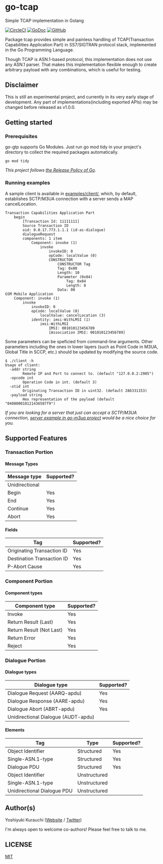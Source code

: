 # go-tcap

Simple TCAP implementation in Golang

[![CircleCI](https://circleci.com/gh/wmnsk/go-tcap.svg?style=shield)](https://circleci.com/gh/wmnsk/go-tcap)
[![GoDoc](https://godoc.org/github.com/wmnsk/go-tcap?status.svg)](https://godoc.org/github.com/wmnsk/go-tcap)
[![GitHub](https://img.shields.io/github/license/mashape/apistatus.svg)](https://github.com/wmnsk/go-tcap/blob/master/LICENSE)

Package tcap provides simple and painless handling of TCAP(Transaction Capabilities Application Part) in SS7/SIGTRAN protocol stack, implemented in the Go Programming Language.

Though TCAP is ASN.1-based protocol, this implementation does not use any ASN.1 parser. That makes this implementation flexible enough to create arbitrary payload with any combinations, which is useful for testing.

## Disclaimer

This is still an experimental project, and currently in its very early stage of development. Any part of implementations(including exported APIs) may be changed before released as v1.0.0.

## Getting started

### Prerequisites

go-gtp supports Go Modules. Just run go mod tidy in your project's directory to collect the required packages automatically.

```
go mod tidy
```

_This project follows [the Release Policy of Go](https://golang.org/doc/devel/release.html#policy)._

### Running examples

A sample client is available in [examples/client/](./examples/client/), which, by default, establishes SCTP/M3UA connection with a server sends a MAP cancelLocation. 

```
Transaction Capabilities Application Part
    begin
        [Transaction Id: 11111111]
        Source Transaction ID
        oid: 0.0.17.773.1.1.1 (id-as-dialogue)
        dialogueRequest
        components: 1 item
            Component: invoke (1)
                invoke
                    invokeID: 0
                    opCode: localValue (0)
                    CONSTRUCTOR
                        CONSTRUCTOR Tag
                        Tag: 0x00
                        Length: 10
                        Parameter (0x04)
                            Tag: 0x04
                            Length: 8
                        Data: 00
GSM Mobile Application
    Component: invoke (1)
        invoke
            invokeID: 0
            opCode: localValue (0)
                localValue: cancelLocation (3)
            identity: imsi-WithLMSI (1)
                imsi-WithLMSI
                    IMSI: 001010123456789
                    [Association IMSI: 001010123456789]
```

Some parameters can be speficied from command-line arguments. Other parameters including the ones in lower layers (such as Point Code in M3UA, Global Title in SCCP, etc.) should be updated by modifying the source code.

```
$ ./client -h
Usage of client:
  -addr string
        Remote IP and Port to connect to. (default "127.0.0.2:2905")
  -opcode int
        Operation Code in int. (default 3)
  -otid int
        Originating Transaction ID in uint32. (default 286331153)
  -payload string
        Hex representation of the payload (default "040800010121436587f9")
```

_If you are looking for a server that just can accept a SCTP/M3UA connection, [server example in go-m3ua project](https://github.com/wmnsk/go-m3ua/blob/master/examples/server/m3ua-server.go) would be a nice choice for you._

## Supported Features

### Transaction Portion

#### Message Types

| Message type   | Supported? |
|----------------|------------|
| Unidirectional |            |
| Begin          | Yes        |
| End            | Yes        |
| Continue       | Yes        |
| Abort          | Yes        |

#### Fields

| Tag                        | Supported? |
|----------------------------|------------|
| Originating Transaction ID | Yes        |
| Destination Transaction ID | Yes        |
| P-Abort Cause              | Yes        |

### Component Portion

#### Component types

| Component type           | Supported? |
|--------------------------|------------|
| Invoke                   | Yes        |
| Return Result (Last)     | Yes        |
| Return Result (Not Last) | Yes        |
| Return Error             | Yes        |
| Reject                   | Yes        |


### Dialogue Portion

#### Dialogue types

| Dialogue type                       | Supported? |
|-------------------------------------|------------|
| Dialogue Request (AARQ-apdu)        | Yes        |
| Dialogue Response (AARE-apdu)       | Yes        |
| Dialogue Abort (ABRT-apdu)          | Yes        |
| Unidirectional Dialogue (AUDT-apdu) |            |

#### Elements 

| Tag                         | Type         | Supported? |
|-----------------------------|--------------|------------|
| Object Identifier           | Structured   | Yes        |
| Single-ASN.1-type           | Structured   | Yes        |
| Dialogue PDU                | Structured   | Yes        |
| Object Identifier           | Unstructured |            |
| Single-ASN.1-type           | Unstructured |            |
| Unidirectional Dialogue PDU | Unstructured |            |


## Author(s)

Yoshiyuki Kurauchi ([Website](https://wmnsk.com/) / [Twitter](https://twitter.com/wmnskdmms))

I'm always open to welcome co-authors! Please feel free to talk to me.

## LICENSE

[MIT](https://github.com/wmnsk/go-tcap/blob/master/LICENSE)
